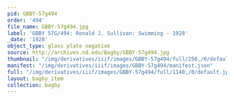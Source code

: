 ```yaml
---
pid: GBBY-57g494
order: '494'
file_name: GBBY-57g494.jpg
label: 'GBBY 57G/494: Ronald J. Sullivan: Swimming - 1928'
_date: '1928'
object_type: glass plate negative
source: http://archives.nd.edu/Bagby/GBBY-57g494.jpg
thumbnail: "/img/derivatives/iiif/images/GBBY-57g494/full/250,/0/default.jpg"
manifest: "/img/derivatives/iiif/images/GBBY-57g494/manifest.json"
full: "/img/derivatives/iiif/images/GBBY-57g494/full/1140,/0/default.jpg"
layout: bagby_item
collection: bagby
---
```

